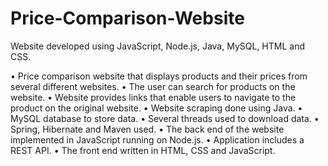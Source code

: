 # Price-Comparison-Website
 Website developed using JavaScript, Node.js, Java, MySQL, HTML and CSS.

 • Price comparison website that displays products and their prices from several different
websites.
• The user can search for products on the website.
• Website provides links that enable users to navigate to the product on the original website.
• Website scraping done using Java.
• MySQL database to store data.
• Several threads used to download data.
• Spring, Hibernate and Maven used.
• The back end of the website implemented in JavaScript running on Node.js.
• Application includes a REST API.
• The front end written in HTML, CSS and JavaScript.
